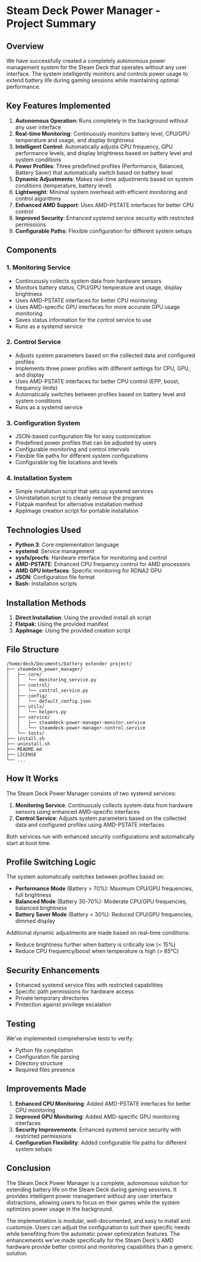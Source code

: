 # Steam Deck Power Manager - Project Summary

## Overview

We have successfully created a completely autonomous power management system for the Steam Deck that operates without any user interface. The system intelligently monitors and controls power usage to extend battery life during gaming sessions while maintaining optimal performance.

## Key Features Implemented

1. **Autonomous Operation**: Runs completely in the background without any user interface
2. **Real-time Monitoring**: Continuously monitors battery level, CPU/GPU temperature and usage, and display brightness
3. **Intelligent Control**: Automatically adjusts CPU frequency, GPU performance levels, and display brightness based on battery level and system conditions
4. **Power Profiles**: Three predefined profiles (Performance, Balanced, Battery Saver) that automatically switch based on battery level
5. **Dynamic Adjustments**: Makes real-time adjustments based on system conditions (temperature, battery level)
6. **Lightweight**: Minimal system overhead with efficient monitoring and control algorithms
7. **Enhanced AMD Support**: Uses AMD-PSTATE interfaces for better CPU control
8. **Improved Security**: Enhanced systemd service security with restricted permissions
9. **Configurable Paths**: Flexible configuration for different system setups

## Components

### 1. Monitoring Service
- Continuously collects system data from hardware sensors
- Monitors battery status, CPU/GPU temperature and usage, display brightness
- Uses AMD-PSTATE interfaces for better CPU monitoring
- Uses AMD-specific GPU interfaces for more accurate GPU usage monitoring
- Saves status information for the control service to use
- Runs as a systemd service

### 2. Control Service
- Adjusts system parameters based on the collected data and configured profiles
- Implements three power profiles with different settings for CPU, GPU, and display
- Uses AMD-PSTATE interfaces for better CPU control (EPP, boost, frequency limits)
- Automatically switches between profiles based on battery level and system conditions
- Runs as a systemd service

### 3. Configuration System
- JSON-based configuration file for easy customization
- Predefined power profiles that can be adjusted by users
- Configurable monitoring and control intervals
- Flexible file paths for different system configurations
- Configurable log file locations and levels

### 4. Installation System
- Simple installation script that sets up systemd services
- Uninstallation script to cleanly remove the program
- Flatpak manifest for alternative installation method
- AppImage creation script for portable installation

## Technologies Used

- **Python 3**: Core implementation language
- **systemd**: Service management
- **sysfs/procfs**: Hardware interface for monitoring and control
- **AMD-PSTATE**: Enhanced CPU frequency control for AMD processors
- **AMD GPU Interfaces**: Specific monitoring for RDNA2 GPU
- **JSON**: Configuration file format
- **Bash**: Installation scripts

## Installation Methods

1. **Direct Installation**: Using the provided install.sh script
2. **Flatpak**: Using the provided manifest
3. **AppImage**: Using the provided creation script

## File Structure

```
/home/deck/Documents/battery extender project/
├── steamdeck_power_manager/
│   ├── core/
│   │   └── monitoring_service.py
│   ├── control/
│   │   └── control_service.py
│   ├── config/
│   │   └── default_config.json
│   ├── utils/
│   │   └── helpers.py
│   ├── service/
│   │   ├── steamdeck-power-manager-monitor.service
│   │   └── steamdeck-power-manager-control.service
│   └── tests/
├── install.sh
├── uninstall.sh
├── README.md
├── LICENSE
└── ...
```

## How It Works

The Steam Deck Power Manager consists of two systemd services:

1. **Monitoring Service**: Continuously collects system data from hardware sensors using enhanced AMD-specific interfaces
2. **Control Service**: Adjusts system parameters based on the collected data and configured profiles using AMD-PSTATE interfaces

Both services run with enhanced security configurations and automatically start at boot time.

## Profile Switching Logic

The system automatically switches between profiles based on:

- **Performance Mode** (Battery > 70%): Maximum CPU/GPU frequencies, full brightness
- **Balanced Mode** (Battery 30-70%): Moderate CPU/GPU frequencies, balanced brightness
- **Battery Saver Mode** (Battery < 30%): Reduced CPU/GPU frequencies, dimmed display

Additional dynamic adjustments are made based on real-time conditions:

- Reduce brightness further when battery is critically low (< 15%)
- Reduce CPU frequency/boost when temperature is high (> 85°C)

## Security Enhancements

- Enhanced systemd service files with restricted capabilities
- Specific path permissions for hardware access
- Private temporary directories
- Protection against privilege escalation

## Testing

We've implemented comprehensive tests to verify:

- Python file compilation
- Configuration file parsing
- Directory structure
- Required files presence

## Improvements Made

1. **Enhanced CPU Monitoring**: Added AMD-PSTATE interfaces for better CPU monitoring
2. **Improved GPU Monitoring**: Added AMD-specific GPU monitoring interfaces
3. **Security Improvements**: Enhanced systemd service security with restricted permissions
4. **Configuration Flexibility**: Added configurable file paths for different system setups

## Conclusion

The Steam Deck Power Manager is a complete, autonomous solution for extending battery life on the Steam Deck during gaming sessions. It provides intelligent power management without any user interface distractions, allowing users to focus on their games while the system optimizes power usage in the background.

The implementation is modular, well-documented, and easy to install and customize. Users can adjust the configuration to suit their specific needs while benefiting from the automatic power optimization features. The enhancements we've made specifically for the Steam Deck's AMD hardware provide better control and monitoring capabilities than a generic solution.